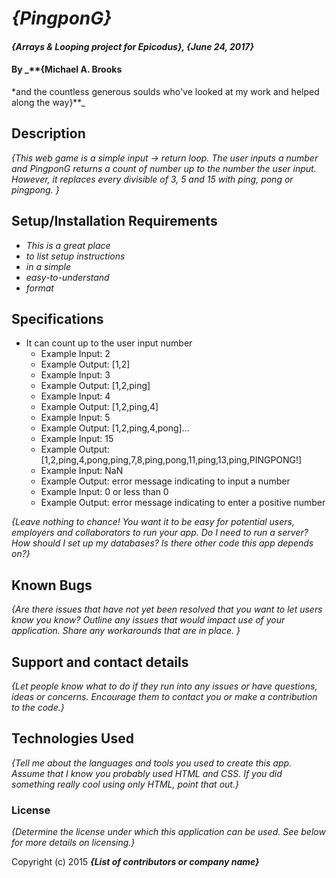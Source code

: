# _{PingponG}_

#### _{Arrays & Looping project for Epicodus}, {June 24, 2017}_

#### By _**{Michael A. Brooks
  *and the countless generous soulds who've looked at my work and helped along the way}**_

## Description

_{This web game is a simple input -> return loop.  The user inputs a number and PingponG returns a count of number up to the number the user input.  However, it replaces every divisible of 3, 5 and 15 with ping, pong or pingpong. }_

## Setup/Installation Requirements

* _This is a great place_
* _to list setup instructions_
* _in a simple_
* _easy-to-understand_
* _format_

## Specifications

* It can count up to the user input number
  * Example Input: 2
  * Example Output: [1,2]
  * Example Input: 3
  * Example Output: [1,2,ping]
  * Example Input: 4
  * Example Output: [1,2,ping,4]
  * Example Input: 5
  * Example Output: [1,2,ping,4,pong]...
  * Example Input: 15
  * Example Output: [1,2,ping,4,pong,ping,7,8,ping,pong,11,ping,13,ping,PINGPONG!]
  * Example Input: NaN
  * Example Output: error message indicating to input a number
  * Example Input: 0 or less than 0
  * Example Output: error message indicating to enter a positive number

_{Leave nothing to chance! You want it to be easy for potential users, employers and collaborators to run your app. Do I need to run a server? How should I set up my databases? Is there other code this app depends on?}_

## Known Bugs

_{Are there issues that have not yet been resolved that you want to let users know you know?  Outline any issues that would impact use of your application.  Share any workarounds that are in place. }_

## Support and contact details

_{Let people know what to do if they run into any issues or have questions, ideas or concerns.  Encourage them to contact you or make a contribution to the code.}_

## Technologies Used

_{Tell me about the languages and tools you used to create this app. Assume that I know you probably used HTML and CSS. If you did something really cool using only HTML, point that out.}_

### License

*{Determine the license under which this application can be used.  See below for more details on licensing.}*

Copyright (c) 2015 **_{List of contributors or company name}_**
